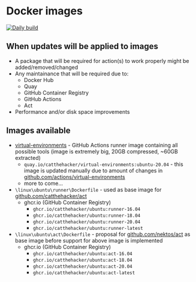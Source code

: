 # Docker images

[![Daily build](https://github.com/CatTheHacker/docker-images/workflows/Daily%20build/badge.svg)](https://github.com/CatTheHacker/docker-images/actions?query=workflow%3A%22Daily+build%22)

## When updates will be applied to images

- A package that will be required for action(s) to work properly might be added/removed/changed
- Any maintainance that will be required due to:
  - Docker Hub
  - Quay
  - GitHub Container Registry
  - GitHub Actions
  - Act
- Performance and/or disk space improvements

## Images available

- [virtual-environments](github.com/catthehacker/virtual-environments) - GitHub Actions runner image containing all possible tools (image is extremely big, 20GB compressed, ~60GB extracted)
  - `quay.io/catthehacker/virtual-environments:ubuntu-20.04` - this image is updated manually due to amount of changes in [github.com/actions/virtual-environments](github.com/actions/virtual-environments)
  - more to come...
- `\linux\ubuntu\runner\Dockerfile` - used as base image for [github.com/catthehacker/act](https://github.com/catthehacker/act)
  - ghcr.io (GitHub Container Registry)
    - `ghcr.io/catthehacker/ubuntu:runner-16.04`
    - `ghcr.io/catthehacker/ubuntu:runner-18.04`
    - `ghcr.io/catthehacker/ubuntu:runner-20.04`
    - `ghcr.io/catthehacker/ubuntu:runner-latest`
- `\linux\ubuntu\act\Dockerfile` - proposal for [github.com/nektos/act](https://github.com/nektos/act) as base image before support for above image is implemented
  - ghcr.io (GitHub Container Registry)
    - `ghcr.io/catthehacker/ubuntu:act-16.04`
    - `ghcr.io/catthehacker/ubuntu:act-18.04`
    - `ghcr.io/catthehacker/ubuntu:act-20.04`
    - `ghcr.io/catthehacker/ubuntu:act-latest`
